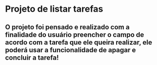 # Projeto de listar tarefas
## O projeto foi pensado e realizado com a finalidade do usuário preencher o campo de acordo com a tarefa que ele queira realizar, ele poderá usar a funcionalidade de apagar e concluir a tarefa!